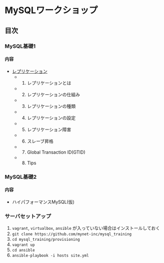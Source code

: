# MySQLワークショップ

## 目次

### MySQL基礎1

#### 内容

* [レプリケーション](training1_replication.md)
  * 1. レプリケーションとは
  * 2. レプリケーションの仕組み
  * 3. レプリケーションの種類
  * 4. レプリケーションの設定
  * 5. レプリケーション障害
  * 6. スレーブ昇格
  * 7. Global Transaction ID(GTID)
  * 8. Tips

### MySQL基礎2

#### 内容

* ハイパフォーマンスMySQL(仮)


### サーバセットアップ

1. `vagrant`, `virtualbox`, `ansible` が入っていない場合はインストールしておく
2. `git clone https://github.com/mynet-inc/mysql_training`
3. `cd mysql_training/provisioning`
4. `vagrant up`
5. `cd ansible`
6. `ansible-playbook -i hosts site.yml`
